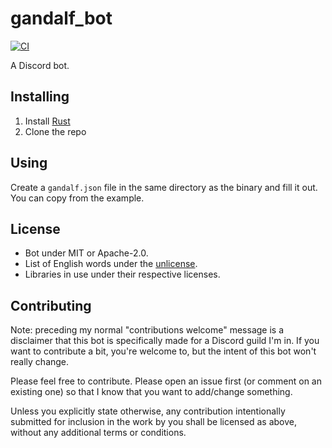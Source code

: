 # gandalf_bot

[![CI](https://github.com/Celeo/gandalf_bot/workflows/CI/badge.svg?branch=master)](https://github.com/Celeo/gandalf_bot/actions?query=workflow%3ACI)

A Discord bot.

## Installing

1. Install [Rust](https://www.rust-lang.org/)
1. Clone the repo

## Using

Create a `gandalf.json` file in the same directory as the binary and fill it out. You can copy from the example.

## License

- Bot under MIT or Apache-2.0.
- List of English words under the [unlicense](https://github.com/dwyl/english-words).
- Libraries in use under their respective licenses.

## Contributing

Note: preceding my normal "contributions welcome" message is a disclaimer that this bot is specifically made for a Discord guild I'm in. If you want to contribute a bit, you're welcome to, but the intent of this bot won't really change.

Please feel free to contribute. Please open an issue first (or comment on an existing one) so that I know that you want to add/change something.

Unless you explicitly state otherwise, any contribution intentionally submitted for inclusion in the work by you shall be licensed as above, without any additional terms or conditions.
